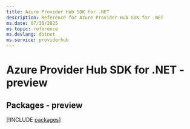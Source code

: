 ```yaml
---
title: Azure Provider Hub SDK for .NET
description: Reference for Azure Provider Hub SDK for .NET
ms.date: 07/30/2025
ms.topic: reference
ms.devlang: dotnet
ms.service: providerhub
---
```

# Azure Provider Hub SDK for .NET - preview
## Packages - preview
[!INCLUDE [packages](provider-hub-index.md)]